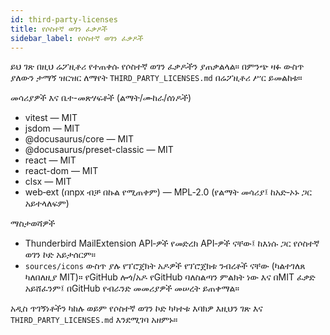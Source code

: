 ```yaml
---
id: third-party-licenses
title: የሶስተኛ ወገን ፈቃዶች
sidebar_label: የሶስተኛ ወገን ፈቃዶች
---
```


ይህ ገጽ በዚህ ሬፖዚቶሪ የተጠቀሱ የሶስተኛ ወገን ፈቃዶችን ያጠቃልላል። በምንጭ ዛፉ ውስጥ ያለውን ታማኝ ዝርዝር ለማየት `THIRD_PARTY_LICENSES.md` በሬፖዚቶሪ ሥር ይመልከቱ።

መሳሪያዎች እና ቤተ-መጽሃፍቶች (ልማት/ሙከራ/ሰነዶች)

- vitest — MIT
- jsdom — MIT
- @docusaurus/core — MIT
- @docusaurus/preset-classic — MIT
- react — MIT
- react-dom — MIT
- clsx — MIT
- web‑ext (በnpx ብቻ በኩል የሚጠቀም) — MPL‑2.0 (የልማት መሳሪያ፤ ከአድ‑ኦኑ ጋር አይተላለፍም)

ማስታወሻዎች

- Thunderbird MailExtension API‑ዎች የመድረክ API‑ዎች ናቸው፤ ከእነሱ ጋር የሶስተኛ ወገን ኮድ አይታሰርም።
- `sources/icons` ውስጥ ያሉ የፕሮጀክት አዶዎች የፕሮጀክቱ ንብረቶች ናቸው (ካልተገለጸ ካለበለዚያ MIT)። የGitHub ሎጎ/አዶ የGitHub ባለስልጣን ምልክት ነው እና በMIT ፈቃድ አይሸፈንም፤ በGitHub የብራንድ መመሪያዎች መሠረት ይጠቀማል።

አዲስ ጥገኝነቶችን ካከሉ ወይም የሶስተኛ ወገን ኮድ ካካተቱ እባክዎ እዚህን ገጽ እና `THIRD_PARTY_LICENSES.md` እንደሚገባ አዘምኑ።
